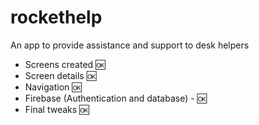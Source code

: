 # rockethelp

An app to provide assistance and support to desk helpers

- Screens created 🆗
- Screen details 🆗
- Navigation 🆗
- Firebase (Authentication and database) - 🆗
- Final tweaks 🆗
